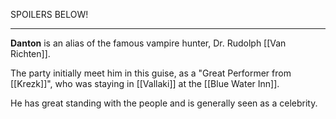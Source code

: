 SPOILERS BELOW!


_____


**Danton** is an alias of the famous vampire hunter, Dr. Rudolph [[Van Richten]].

The party initially meet him in this guise, as a "Great Performer from [[Krezk]]", who was staying in [[Vallaki]] at the [[Blue Water Inn]].

He has great standing with the people and is generally seen as a celebrity.